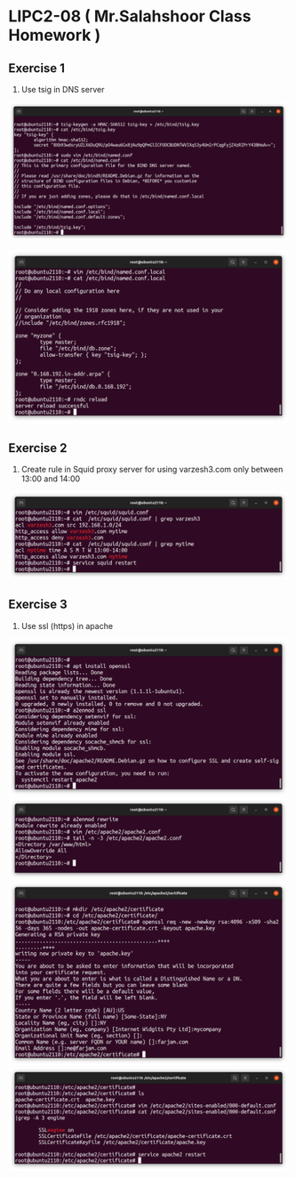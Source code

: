 # LIPC2-08 ( Mr.Salahshoor Class Homework )

## Exercise 1
1. Use tsig in DNS server


![image1-1](assets/1-1.png)


![image1-2](assets/1-2.png)


## Exercise 2
1. Create rule in Squid proxy server for using varzesh3.com only between 13:00 and 14:00 


![image2](assets/2.png)



## Exercise 3
1. Use ssl (https) in apache


![image3-1](assets/3-1.png)
![image3-2](assets/3-2.png)
![image3-3](assets/3-3.png)
![image3-4](assets/3-4.png)




